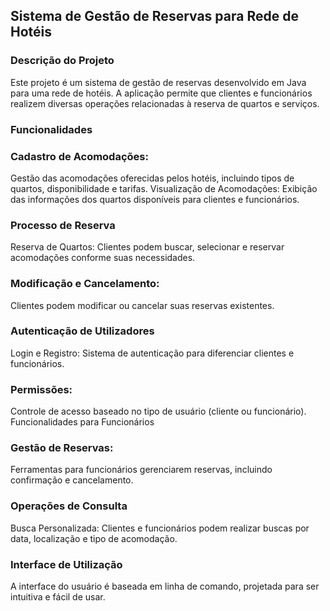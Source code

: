 ﻿## Sistema de Gestão de Reservas para Rede de Hotéis
### Descrição do Projeto
Este projeto é um sistema de gestão de reservas desenvolvido em Java para uma rede de hotéis. A aplicação permite que clientes e funcionários realizem diversas operações relacionadas à reserva de quartos e serviços.

### Funcionalidades

### Cadastro de Acomodações: 
Gestão das acomodações oferecidas pelos hotéis, incluindo tipos de quartos, disponibilidade e tarifas.
Visualização de Acomodações: Exibição das informações dos quartos disponíveis para clientes e funcionários.
### Processo de Reserva
Reserva de Quartos: Clientes podem buscar, selecionar e reservar acomodações conforme suas necessidades.
### Modificação e Cancelamento: 
Clientes podem modificar ou cancelar suas reservas existentes.
### Autenticação de Utilizadores
Login e Registro: Sistema de autenticação para diferenciar clientes e funcionários.
### Permissões: 
Controle de acesso baseado no tipo de usuário (cliente ou funcionário).
Funcionalidades para Funcionários
### Gestão de Reservas: 
Ferramentas para funcionários gerenciarem reservas, incluindo confirmação e cancelamento.

### Operações de Consulta
Busca Personalizada: Clientes e funcionários podem realizar buscas por data, localização e tipo de acomodação.
### Interface de Utilização
A interface do usuário é baseada em linha de comando, projetada para ser intuitiva e fácil de usar.
